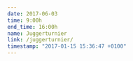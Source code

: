 ```yaml
---
date: 2017-06-03
time: 9:00h
end_time: 16:00h
name: Juggerturnier
link: /juggerturnier/
timestamp: "2017-01-15 15:36:47 +0100"
---
```

